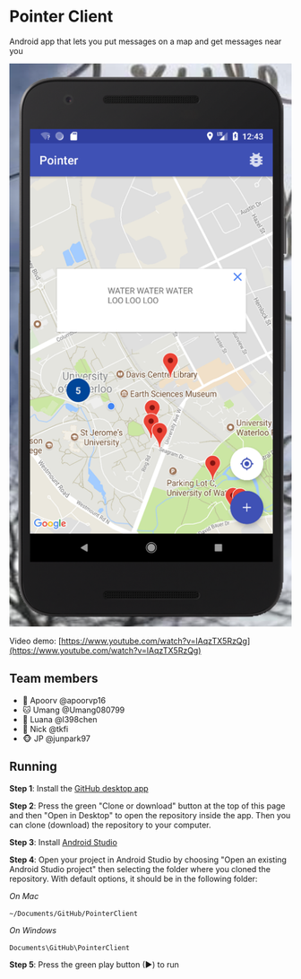 # Pointer Client

Android app that lets you put messages on a map and get messages near you

![](https://github.com/PointerTeam/PointerApp/raw/master/Screenshot.png)

Video demo: [https://www.youtube.com/watch?v=lAqzTX5RzQg](https://www.youtube.com/watch?v=lAqzTX5RzQg)


## Team members

- 🐶 Apoorv @apoorvp16
- 🐱 Umang @Umang080799
- 🐰 Luana @l398chen
- 🐼 Nick @tkfi
- 🐵 JP @junpark97


## Running

**Step 1**: Install the [GitHub desktop app](https://desktop.github.com)

**Step 2**: Press the green "Clone or download" button at the top of this page and then "Open in Desktop" to open the repository inside the app. Then you can clone (download) the repository to your computer.

**Step 3**: Install [Android Studio](https://developer.android.com/studio/index.html)

**Step 4**: Open your project in Android Studio by choosing "Open an existing Android Studio project" then selecting the folder where you cloned the repository. With default options, it should be in the following folder:

*On Mac*

```
~/Documents/GitHub/PointerClient
```

*On Windows*

```
Documents\GitHub\PointerClient
```

**Step 5**: Press the green play button (▶) to run
